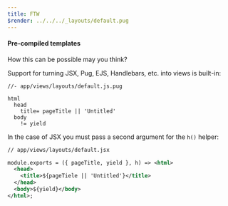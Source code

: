 ```yaml
---
title: FTW
$render: ../../../_layouts/default.pug
---
```


#### Pre-compiled templates

How this can be possible may you think?

Support for turning JSX, Pug, EJS, Handlebars, etc. into views is built-in:

```
//- app/views/layouts/default.js.pug

html
  head
    title= pageTitle || 'Untitled'
  body
    != yield
```

In the case of JSX you must pass a second argument for the `h()` helper:

```xml
// app/views/layouts/default.jsx

module.exports = ({ pageTitle, yield }, h) => <html>
  <head>
    <title>${pageTiele || 'Untitled'}</title>
  </head>
  <body>${yield}</body>
</html>;
```
